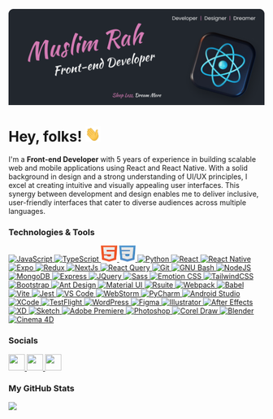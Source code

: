 [![Header](https://raw.githubusercontent.com/lezgea/lezgea/master/banner.png "Header")](https://github.com/lezgea)

# Hey, folks! <img src="https://raw.githubusercontent.com/lezgea/lezgea/master/wave.gif" width="30px" height="30px" />

I'm a <b>Front-end Developer</b> with 5 years of experience in building scalable web and mobile applications using React and React Native. With a solid background in design and a strong understanding of UI/UX principles, I excel at creating intuitive and visually appealing user interfaces. This synergy between development and design enables me to deliver inclusive, user-friendly interfaces that cater to diverse audiences across multiple languages.

### Technologies & Tools 
<p align="left">
  <!-- JavaScript -->
  <a href="https://developer.mozilla.org/en-US/docs/Web/JavaScript" target="_blank" rel="noreferrer">
    <picture>
      <source media="(prefers-color-scheme: dark)" srcset="https://raw.githubusercontent.com/lezgea/lezgea/master/icons/js.png" />
      <source media="(prefers-color-scheme: light)" srcset="https://raw.githubusercontent.com/lezgea/lezgea/master/icons/js.png" />
      <img src="https://seeklogo.com/images/E/expo-logo-01BB2BCFC3-seeklogo.com.png" width="31" height="31" alt="JavaScript"/>
    </picture>
  </a>
  <!-- TypeScript -->
  <a href="https://www.typescriptlang.org/" target="_blank" rel="noreferrer">
    <picture>
      <source media="(prefers-color-scheme: dark)" srcset="https://cdn3d.iconscout.com/3d/free/thumb/free-typescript-3d-icon-download-in-png-blend-fbx-gltf-file-formats--microsoft-logo-angular-language-javascript-static-type-coding-lang-pack-logos-icons-7577992.png?f=webp" />
      <source media="(prefers-color-scheme: light)" srcset="https://cdn3d.iconscout.com/3d/free/thumb/free-typescript-3d-icon-download-in-png-blend-fbx-gltf-file-formats--microsoft-logo-angular-language-javascript-static-type-coding-lang-pack-logos-icons-7577992.png?f=webp" />
      <img src="https://cdn3d.iconscout.com/3d/free/thumb/free-typescript-3d-icon-download-in-png-blend-fbx-gltf-file-formats--microsoft-logo-angular-language-javascript-static-type-coding-lang-pack-logos-icons-7577992.png?f=webp" width="32" height="32" alt="TypeScript"/>
    </picture>
  </a>
  <!-- HTML -->
  <a href="https://developer.mozilla.org/en-US/docs/Glossary/HTML5" target="_blank" rel="noreferrer">
    <picture>
      <source media="(prefers-color-scheme: dark)" srcset="https://raw.githubusercontent.com/lezgea/lezgea/master/icons/html.png" />
      <source media="(prefers-color-scheme: light)" srcset="https://raw.githubusercontent.com/lezgea/lezgea/master/icons/html.png" />
      <img src="https://raw.githubusercontent.com/lezgea/lezgea/master/icons/html.png" width="32" height="32" alt="HTML"/>
    </picture>
  </a>
  <!-- CSS -->
  <a href="https://www.w3.org/TR/CSS/#css" target="_blank" rel="noreferrer">
    <picture>
      <source media="(prefers-color-scheme: dark)" srcset="https://raw.githubusercontent.com/lezgea/lezgea/master/icons/css.png" />
      <source media="(prefers-color-scheme: light)" srcset="https://raw.githubusercontent.com/lezgea/lezgea/master/icons/css.png" />
      <img src="https://raw.githubusercontent.com/lezgea/lezgea/master/icons/css.png" width="32" height="32" alt="CSS"/>
    </picture>
  </a>
  <!-- Python -->
  <a href="https://www.python.org/" target="_blank" rel="noreferrer">
    <picture>
      <source media="(prefers-color-scheme: dark)" srcset="https://raw.githubusercontent.com/danielcranney/readme-generator/main/public/icons/skills/python-colored.svg" />
      <source media="(prefers-color-scheme: light)" srcset="https://raw.githubusercontent.com/danielcranney/readme-generator/main/public/icons/skills/python-colored.svg" />
      <img src="https://raw.githubusercontent.com/danielcranney/readme-generator/main/public/icons/skills/python-colored.svg" width="32" height="32" alt="Python"/>
    </picture>
  </a>
  <!-- React -->
  <a href="https://reactjs.org/" target="_blank" rel="noreferrer">
    <picture>
      <source media="(prefers-color-scheme: dark)" srcset="https://raw.githubusercontent.com/danielcranney/readme-generator/main/public/icons/skills/react-colored.svg" />
      <source media="(prefers-color-scheme: light)" srcset="https://raw.githubusercontent.com/danielcranney/readme-generator/main/public/icons/skills/react-colored.svg" />
      <img src="https://raw.githubusercontent.com/danielcranney/readme-generator/main/public/icons/skills/react-colored.svg" width="32" height="32" alt="React"/>
    </picture>
  </a>
  <!-- React Native -->
  <a href="https://reactnative.dev/" target="_blank" rel="noreferrer">
    <picture>
      <source media="(prefers-color-scheme: dark)" srcset="https://cdn3d.iconscout.com/3d/free/thumb/free-react-3d-icon-download-in-png-blend-fbx-gltf-file-formats--facebook-logo-native-javascript-library-user-interfaces-coding-lang-pack-logos-icons-7578010.png" />
      <source media="(prefers-color-scheme: light)" srcset="https://cdn3d.iconscout.com/3d/free/thumb/free-react-3d-icon-download-in-png-blend-fbx-gltf-file-formats--facebook-logo-native-javascript-library-user-interfaces-coding-lang-pack-logos-icons-7578010.png" />
      <img src="https://cdn3d.iconscout.com/3d/free/thumb/free-react-3d-icon-download-in-png-blend-fbx-gltf-file-formats--facebook-logo-native-javascript-library-user-interfaces-coding-lang-pack-logos-icons-7578010.png" width="32" height="32" alt="React Native"/>
    </picture>
  </a>
  <!-- Expo -->
  <a href="https://expo.dev/" target="_blank" rel="noreferrer">
    <picture>
      <source media="(prefers-color-scheme: dark)" srcset="https://seeklogo.com/images/E/expo-logo-01BB2BCFC3-seeklogo.com.png" />
      <source media="(prefers-color-scheme: light)" srcset="https://seeklogo.com/images/E/expo-logo-01BB2BCFC3-seeklogo.com.png" />
      <img src="https://www.svgrepo.com/show/373591/expo.svg" width="32" height="30" alt="Expo"/>
    </picture>
  </a>
  <!-- Redux -->
  <a href="https://redux.js.org/" target="_blank" rel="noreferrer">
    <picture>
      <source media="(prefers-color-scheme: dark)" srcset="https://raw.githubusercontent.com/danielcranney/readme-generator/main/public/icons/skills/redux-colored.svg" />
      <source media="(prefers-color-scheme: light)" srcset="https://raw.githubusercontent.com/danielcranney/readme-generator/main/public/icons/skills/redux-colored.svg" />
      <img src="https://raw.githubusercontent.com/danielcranney/readme-generator/main/public/icons/skills/redux-colored.svg" width="32" height="32" alt="Redux"/>
    </picture>
  </a>
  <!-- NextJS -->
  <a href="https://nextjs.org/docs" target="_blank" rel="noreferrer">
    <picture>
      <source media="(prefers-color-scheme: dark)" srcset="https://seeklogo.com/images/N/next-js-icon-logo-EE302D5DBD-seeklogo.com.png" />
      <source media="(prefers-color-scheme: light)" srcset="https://seeklogo.com/images/N/next-js-icon-logo-EE302D5DBD-seeklogo.com.png" />
      <img src="https://seeklogo.com/images/N/next-js-icon-logo-EE302D5DBD-seeklogo.com.png" width="32" height="32" alt="NextJs"/>
    </picture>
  </a>
  <!-- React Query -->
  <a href="https://www.npmjs.com/package/react-query" target="_blank" rel="noreferrer">
    <picture>
      <source media="(prefers-color-scheme: dark)" srcset="https://miro.medium.com/v2/resize:fit:1200/1*elhu-42TzQEdsFjKDbQhhA.png" />
      <source media="(prefers-color-scheme: light)" srcset="https://miro.medium.com/v2/resize:fit:1200/1*elhu-42TzQEdsFjKDbQhhA.png" />
      <img src="https://miro.medium.com/v2/resize:fit:1200/1*elhu-42TzQEdsFjKDbQhhA.png" width="32" height="32" alt="React Query"/>
    </picture>
  </a>
  <!-- Git -->
  <a href="https://git-scm.com/" target="_blank" rel="noreferrer">
    <picture>
      <source media="(prefers-color-scheme: dark)" srcset="https://raw.githubusercontent.com/danielcranney/readme-generator/main/public/icons/skills/git-colored.svg" />
      <source media="(prefers-color-scheme: light)" srcset="https://raw.githubusercontent.com/danielcranney/readme-generator/main/public/icons/skills/git-colored.svg" />
      <img src="https://raw.githubusercontent.com/danielcranney/readme-generator/main/public/icons/skills/git-colored.svg" width="32" height="32" alt="Git"/>
    </picture>
  </a>
  <!-- GNU Bash -->
  <a href="https://www.gnu.org/software/bash/" target="_blank" rel="noreferrer">
  <picture>
      <source media="(prefers-color-scheme: dark)" srcset="https://raw.githubusercontent.com/danielcranney/readme-generator/main/public/icons/skills/gnubash.svg" />
     <source media="(prefers-color-scheme: light)" srcset="https://raw.githubusercontent.com/danielcranney/readme-generator/main/public/icons/skills/gnubash.svg" />
      <img src="https://raw.githubusercontent.com/danielcranney/readme-generator/main/public/icons/skills/gnubash.svg" width="32" height="32" alt="GNU Bash"/>
    </picture>
  </a>
<!-- NodeJS -->
<a href="https://nodejs.org/en/" target="_blank" rel="noreferrer">
  <picture>
    <source media="(prefers-color-scheme: dark)" srcset="https://raw.githubusercontent.com/danielcranney/readme-generator/main/public/icons/skills/nodejs-colored.svg" />
    <source media="(prefers-color-scheme: light)" srcset="https://raw.githubusercontent.com/danielcranney/readme-generator/main/public/icons/skills/nodejs-colored.svg" />
    <img src="https://raw.githubusercontent.com/danielcranney/readme-generator/main/public/icons/skills/nodejs-colored.svg" width="32" height="32" alt="NodeJS"/>
  </picture>
</a>
<!-- MongoDB -->
<a href="https://www.mongodb.com/" target="_blank" rel="noreferrer">
  <picture>
    <source media="(prefers-color-scheme: dark)" srcset="https://raw.githubusercontent.com/danielcranney/readme-generator/main/public/icons/skills/mongodb-colored.svg" />
    <source media="(prefers-color-scheme: light)" srcset="https://raw.githubusercontent.com/danielcranney/readme-generator/main/public/icons/skills/mongodb-colored.svg" />
    <img src="https://raw.githubusercontent.com/danielcranney/readme-generator/main/public/icons/skills/mongodb-colored.svg" width="32" height="32" alt="MongoDB"/>
  </picture>
</a>
<!-- Express -->
<a href="https://expressjs.com/" target="_blank" rel="noreferrer">
  <picture>
    <source media="(prefers-color-scheme: dark)" srcset="https://adware-technologies.s3.amazonaws.com/uploads/technology/thumbnail/20/express-js.png" />
    <source media="(prefers-color-scheme: light)" srcset="https://adware-technologies.s3.amazonaws.com/uploads/technology/thumbnail/20/express-js.png" />
    <img src="https://adware-technologies.s3.amazonaws.com/uploads/technology/thumbnail/20/express-js.png" width="32" height="32" alt="Express"/>
  </picture>
</a>
<!-- JQuery -->
<a href="https://jquery.com/" target="_blank" rel="noreferrer">
  <picture>
    <source media="(prefers-color-scheme: dark)" srcset="https://raw.githubusercontent.com/danielcranney/readme-generator/main/public/icons/skills/jquery-colored.svg" />
    <source media="(prefers-color-scheme: light)" srcset="https://raw.githubusercontent.com/danielcranney/readme-generator/main/public/icons/skills/jquery-colored.svg" />
    <img src="https://raw.githubusercontent.com/danielcranney/readme-generator/main/public/icons/skills/jquery-colored.svg" width="32" height="32" alt="JQuery"/>
  </picture>
</a>
<!-- Sass -->
<a href="https://sass-lang.com/" target="_blank" rel="noreferrer">
  <picture>
    <source media="(prefers-color-scheme: dark)" srcset="https://raw.githubusercontent.com/danielcranney/readme-generator/main/public/icons/skills/sass-colored.svg" />
    <source media="(prefers-color-scheme: light)" srcset="https://raw.githubusercontent.com/danielcranney/readme-generator/main/public/icons/skills/sass-colored.svg" />
    <img src="https://raw.githubusercontent.com/danielcranney/readme-generator/main/public/icons/skills/sass-colored.svg" width="32" height="32" alt="Sass"/>
  </picture>
</a>
<!-- Emotion CSS -->
<a href="https://emotion.sh/docs/introduction" target="_blank" rel="noreferrer">
  <picture>
    <source media="(prefers-color-scheme: dark)" srcset="https://cdn.rawgit.com/emotion-js/emotion/main/emotion.png" />
    <source media="(prefers-color-scheme: light)" srcset="https://cdn.rawgit.com/emotion-js/emotion/main/emotion.png" />
    <img src="https://cdn.rawgit.com/emotion-js/emotion/main/emotion.png" width="32" height="32" alt="Emotion CSS"/>
  </picture>
</a>
<!-- TailwindCSS -->
<a href="https://tailwindcss.com/" target="_blank" rel="noreferrer">
  <picture>
    <source media="(prefers-color-scheme: dark)" srcset="https://raw.githubusercontent.com/danielcranney/readme-generator/main/public/icons/skills/tailwindcss-colored.svg" />
    <source media="(prefers-color-scheme: light)" srcset="https://raw.githubusercontent.com/danielcranney/readme-generator/main/public/icons/skills/tailwindcss-colored.svg" />
    <img src="https://raw.githubusercontent.com/danielcranney/readme-generator/main/public/icons/skills/tailwindcss-colored.svg" width="32" height="32" alt="TailwindCSS"/>
  </picture>
</a>
<!-- Bootstrap -->
<a href="https://getbootstrap.com/" target="_blank" rel="noreferrer">
  <picture>
    <source media="(prefers-color-scheme: dark)" srcset="https://raw.githubusercontent.com/danielcranney/readme-generator/main/public/icons/skills/bootstrap-colored.svg" />
    <source media="(prefers-color-scheme: light)" srcset="https://raw.githubusercontent.com/danielcranney/readme-generator/main/public/icons/skills/bootstrap-colored.svg" />
    <img src="https://raw.githubusercontent.com/danielcranney/readme-generator/main/public/icons/skills/bootstrap-colored.svg" width="32" height="32" alt="Bootstrap"/>
  </picture>
</a>
<!-- Ant Design -->
<a href="https://ant.design/" target="_blank" rel="noreferrer">
  <picture>
    <source media="(prefers-color-scheme: dark)" srcset="https://fac.feffery.tech/assets/imgs/fac-logo.svg" />
    <source media="(prefers-color-scheme: light)" srcset="https://fac.feffery.tech/assets/imgs/fac-logo.svg" />
    <img src="https://fac.feffery.tech/assets/imgs/fac-logo.svg" width="32" height="32" alt="Ant Design"/>
  </picture>
</a>
<!-- Material UI -->
<a href="https://mui.com/" target="_blank" rel="noreferrer">
  <picture>
    <source media="(prefers-color-scheme: dark)" srcset="https://raw.githubusercontent.com/danielcranney/readme-generator/main/public/icons/skills/materialui-colored.svg" />
    <source media="(prefers-color-scheme: light)" srcset="https://raw.githubusercontent.com/danielcranney/readme-generator/main/public/icons/skills/materialui-colored.svg" />
    <img src="https://raw.githubusercontent.com/danielcranney/readme-generator/main/public/icons/skills/materialui-colored.svg" width="32" height="32" alt="Material UI"/>
  </picture>
</a>
<!-- Rsuite -->
<a href="https://rsuitejs.com/" target="_blank" rel="noreferrer">
  <picture>
    <source media="(prefers-color-scheme: dark)" srcset="https://avatars.githubusercontent.com/u/19635045?s=280&v=4" />
    <source media="(prefers-color-scheme: light)" srcset="https://avatars.githubusercontent.com/u/19635045?s=280&v=4" />
    <img src="https://avatars.githubusercontent.com/u/19635045?s=280&v=4" width="32" height="32" alt="Rsuite"/>
  </picture>
</a>
<!-- Webpack -->
<a href="https://webpack.js.org/" target="_blank" rel="noreferrer">
  <picture>
    <source media="(prefers-color-scheme: dark)" srcset="https://raw.githubusercontent.com/danielcranney/readme-generator/main/public/icons/skills/webpack-colored.svg" />
    <source media="(prefers-color-scheme: light)" srcset="https://raw.githubusercontent.com/danielcranney/readme-generator/main/public/icons/skills/webpack-colored.svg" />
    <img src="https://raw.githubusercontent.com/danielcranney/readme-generator/main/public/icons/skills/webpack-colored.svg" width="32" height="32" alt="Webpack"/>
  </picture>
</a>
<!-- Babel -->
<a href="https://babeljs.io/" target="_blank" rel="noreferrer">
  <picture>
    <source media="(prefers-color-scheme: dark)" srcset="https://raw.githubusercontent.com/babel/logo/master/babel.png" />
    <source media="(prefers-color-scheme: light)" srcset="https://raw.githubusercontent.com/babel/logo/master/babel.png" />
    <img src="https://raw.githubusercontent.com/babel/logo/master/babel.png" width="40" height="32" alt="Babel"/>
  </picture>
</a>
<!-- Vite -->
<a href="https://vitejs.dev/" target="_blank" rel="noreferrer">
  <picture>
    <source media="(prefers-color-scheme: dark)" srcset="https://raw.githubusercontent.com/danielcranney/readme-generator/main/public/icons/skills/vite-colored.svg" />
    <source media="(prefers-color-scheme: light)" srcset="https://raw.githubusercontent.com/danielcranney/readme-generator/main/public/icons/skills/vite-colored.svg" />
    <img src="https://raw.githubusercontent.com/danielcranney/readme-generator/main/public/icons/skills/vite-colored.svg" width="32" height="32" alt="Vite"/>
  </picture>
</a>
<!-- Jest -->
<a href="https://jestjs.io/" target="_blank" rel="noreferrer">
  <picture>
    <source media="(prefers-color-scheme: dark)" srcset="https://cdn.freebiesupply.com/logos/large/2x/jest-logo-png-transparent.png" />
    <source media="(prefers-color-scheme: light)" srcset="https://cdn.freebiesupply.com/logos/large/2x/jest-logo-png-transparent.png" />
    <img src="https://cdn.freebiesupply.com/logos/large/2x/jest-logo-png-transparent.png" width="32" height="32" alt="Jest"/>
  </picture>
</a>
<!-- VS Code -->
<a href="https://code.visualstudio.com/" target="_blank" rel="noreferrer">
  <picture>
    <source media="(prefers-color-scheme: dark)" srcset="https://code.visualstudio.com/assets/images/code-stable.png" />
    <source media="(prefers-color-scheme: light)" srcset="https://code.visualstudio.com/assets/images/code-stable.png" />
    <img src="https://code.visualstudio.com/assets/images/code-stable.png" width="32" height="32" alt="VS Code"/>
  </picture>
</a>
<!-- Webstorm -->
<a href="https://www.jetbrains.com/webstorm/" target="_blank" rel="noreferrer">
  <picture>
    <source media="(prefers-color-scheme: dark)" srcset="https://images.g2crowd.com/uploads/product/image/large_detail/large_detail_d530342960305b9dd8d4c76a376d3cd3/webstorm.png" />
    <source media="(prefers-color-scheme: light)" srcset="https://images.g2crowd.com/uploads/product/image/large_detail/large_detail_d530342960305b9dd8d4c76a376d3cd3/webstorm.png" />
    <img src="https://images.g2crowd.com/uploads/product/image/large_detail/large_detail_d530342960305b9dd8d4c76a376d3cd3/webstorm.png" width="32" height="32" alt="WebStorm"/>
  </picture>
</a>
<!-- PyCharm -->
<a href="https://www.jetbrains.com/pycharm/" target="_blank" rel="noreferrer">
  <picture>
    <source media="(prefers-color-scheme: dark)" srcset="https://upload.wikimedia.org/wikipedia/commons/thumb/1/1d/PyCharm_Icon.svg/1024px-PyCharm_Icon.svg.png" />
    <source media="(prefers-color-scheme: light)" srcset="https://upload.wikimedia.org/wikipedia/commons/thumb/1/1d/PyCharm_Icon.svg/1024px-PyCharm_Icon.svg.png" />
    <img src="https://upload.wikimedia.org/wikipedia/commons/thumb/1/1d/PyCharm_Icon.svg/1024px-PyCharm_Icon.svg.png" width="32" height="32" alt="PyCharm"/>
  </picture>
</a>
<!-- Android Studio -->
<a href="https://developer.android.com/" target="_blank" rel="noreferrer">
  <picture>
    <source media="(prefers-color-scheme: dark)" srcset="https://icons.veryicon.com/png/o/file-type/exquisite-multicolor-icon/androidstudio.png" />
    <source media="(prefers-color-scheme: light)" srcset="https://icons.veryicon.com/png/o/file-type/exquisite-multicolor-icon/androidstudio.png" />
    <img src="https://icons.veryicon.com/png/o/file-type/exquisite-multicolor-icon/androidstudio.png" width="32" height="32" alt="Android Studio"/>
  </picture>
</a>
<!-- XCode -->
<a href="https://www.xcode.com" target="_blank" rel="noreferrer">
  <picture>
    <source media="(prefers-color-scheme: dark)" srcset="https://upload.wikimedia.org/wikipedia/en/5/56/Xcode_14_icon.png" />
    <source media="(prefers-color-scheme: light)" srcset="https://upload.wikimedia.org/wikipedia/en/5/56/Xcode_14_icon.png" />
    <img src="https://upload.wikimedia.org/wikipedia/en/5/56/Xcode_14_icon.png" width="32" height="32" alt="XCode"/>
  </picture>
</a>
<!-- TestFlight -->
<a href="https://developer.apple.com/testflight/" target="_blank" rel="noreferrer">
  <picture>
    <source media="(prefers-color-scheme: dark)" srcset="https://cdn.jim-nielsen.com/macos/512/testflight-2023-05-19.png?rf=1024" />
    <source media="(prefers-color-scheme: light)" srcset="https://cdn.jim-nielsen.com/macos/512/testflight-2023-05-19.png?rf=1024" />
    <img src="https://cdn.jim-nielsen.com/macos/512/testflight-2023-05-19.png?rf=1024" width="32" height="32" alt="TestFlight"/>
  </picture>
</a>
<!-- WordPress -->
<a href="https://wordpress.com" target="_blank" rel="noreferrer">
  <picture>
    <source media="(prefers-color-scheme: dark)" srcset="https://raw.githubusercontent.com/danielcranney/readme-generator/main/public/icons/skills/wordpress-colored.svg" />
    <source media="(prefers-color-scheme: light)" srcset="https://raw.githubusercontent.com/danielcranney/readme-generator/main/public/icons/skills/wordpress-colored.svg" />
    <img src="https://raw.githubusercontent.com/danielcranney/readme-generator/main/public/icons/skills/wordpress-colored.svg" width="32" height="32" alt="WordPress"/>
  </picture>
</a>
<!-- Figma -->
<a href="https://www.figma.com/" target="_blank" rel="noreferrer">
  <picture>
    <source media="(prefers-color-scheme: dark)" srcset="https://raw.githubusercontent.com/danielcranney/readme-generator/main/public/icons/skills/figma-colored.svg" />
    <source media="(prefers-color-scheme: light)" srcset="https://raw.githubusercontent.com/danielcranney/readme-generator/main/public/icons/skills/figma-colored.svg" />
    <img src="https://raw.githubusercontent.com/danielcranney/readme-generator/main/public/icons/skills/figma-colored.svg" width="32" height="32" alt="Figma"/>
  </picture>
</a>
<!-- Illustrator -->
<a href="https://www.adobe.com/uk/products/illustrator.html" target="_blank" rel="noreferrer">
  <picture>
    <source media="(prefers-color-scheme: dark)" srcset="https://i.pinimg.com/originals/2a/e7/0c/2ae70c03ed23aea660f17fde2dcd182e.png" />
    <source media="(prefers-color-scheme: light)" srcset="https://i.pinimg.com/originals/2a/e7/0c/2ae70c03ed23aea660f17fde2dcd182e.png" />
    <img src="https://i.pinimg.com/originals/2a/e7/0c/2ae70c03ed23aea660f17fde2dcd182e.png" width="32" height="32" alt="Illustrator"/>
  </picture>
</a>
<!-- After Effects -->
<a href="https://www.adobe.com/uk/products/aftereffects.html" target="_blank" rel="noreferrer">
  <picture>
    <source media="(prefers-color-scheme: dark)" srcset="https://cdn3d.iconscout.com/3d/premium/thumb/after-effect-3d-icon-download-in-png-blend-fbx-gltf-file-formats--design-software-graphic-designer-pack-development-icons-8778810.png" />
    <source media="(prefers-color-scheme: light)" srcset="https://cdn3d.iconscout.com/3d/premium/thumb/after-effect-3d-icon-download-in-png-blend-fbx-gltf-file-formats--design-software-graphic-designer-pack-development-icons-8778810.png" />
    <img src="https://cdn3d.iconscout.com/3d/premium/thumb/after-effect-3d-icon-download-in-png-blend-fbx-gltf-file-formats--design-software-graphic-designer-pack-development-icons-8778810.png" width="32" height="32" alt="After Effects"/>
  </picture>
</a>
<!-- XD -->
<a href="https://www.adobe.com/uk/products/xd.html" target="_blank" rel="noreferrer">
  <picture>
    <source media="(prefers-color-scheme: dark)" srcset="https://cdn3d.iconscout.com/3d/free/thumb/free-adobe-xd-3d-icon-download-in-png-blend-fbx-gltf-file-formats--logo-application-app-creative-software-pack-appliances-icons-9395212.png" />
    <source media="(prefers-color-scheme: light)" srcset="https://cdn3d.iconscout.com/3d/free/thumb/free-adobe-xd-3d-icon-download-in-png-blend-fbx-gltf-file-formats--logo-application-app-creative-software-pack-appliances-icons-9395212.png" />
    <img src="https://cdn3d.iconscout.com/3d/free/thumb/free-adobe-xd-3d-icon-download-in-png-blend-fbx-gltf-file-formats--logo-application-app-creative-software-pack-appliances-icons-9395212.png" width="32" height="32" alt="XD"/>
  </picture>
</a>
<!-- Sketch -->
<a href="https://www.sketch.com/" target="_blank" rel="noreferrer">
  <picture>
    <source media="(prefers-color-scheme: dark)" srcset="https://raw.githubusercontent.com/danielcranney/readme-generator/main/public/icons/skills/sketch-colored.svg" />
    <source media="(prefers-color-scheme: light)" srcset="https://raw.githubusercontent.com/danielcranney/readme-generator/main/public/icons/skills/sketch-colored.svg" />
    <img src="https://raw.githubusercontent.com/danielcranney/readme-generator/main/public/icons/skills/sketch-colored.svg" width="32" height="32" alt="Sketch"/>
  </picture>
</a>
<!-- Adobe Premiere -->
<a href="https://www.adobe.com/products/premiere.html" target="_blank" rel="noreferrer">
  <picture>
    <source media="(prefers-color-scheme: dark)" srcset="https://cdn3d.iconscout.com/3d/free/thumb/free-adobe-premier-9234642-7516867.png?f=webp" />
    <source media="(prefers-color-scheme: light)" srcset="https://cdn3d.iconscout.com/3d/free/thumb/free-adobe-premier-9234642-7516867.png?f=webp" />
    <img src="https://cdn3d.iconscout.com/3d/free/thumb/free-adobe-premier-9234642-7516867.png?f=webp" width="32" height="32" alt="Adobe Premiere"/>
  </picture>
</a>
<!-- Photoshop -->
<a href="https://www.adobe.com/products/photoshop.html" target="_blank" rel="noreferrer">
  <picture>
    <source media="(prefers-color-scheme: dark)" srcset="https://cdn3d.iconscout.com/3d/free/thumb/free-adobe-photoshop-3d-icon-download-in-png-blend-fbx-gltf-file-formats--design-soft-tool-logo-pack-logos-icons-7516862.png" />
    <source media="(prefers-color-scheme: light)" srcset="https://cdn3d.iconscout.com/3d/free/thumb/free-adobe-photoshop-3d-icon-download-in-png-blend-fbx-gltf-file-formats--design-soft-tool-logo-pack-logos-icons-7516862.png" />
    <img src="https://cdn3d.iconscout.com/3d/free/thumb/free-adobe-photoshop-3d-icon-download-in-png-blend-fbx-gltf-file-formats--design-soft-tool-logo-pack-logos-icons-7516862.png" width="32" height="32" alt="Photoshop"/>
  </picture>
</a>
<!-- Corel Draw -->
<a href="https://www.coreldraw.com/en/" target="_blank" rel="noreferrer">
  <picture>
    <source media="(prefers-color-scheme: dark)" srcset="https://www.freeiconspng.com/thumbs/corel-draw-icon/corel-draw-logo-icon-21.png" />
    <source media="(prefers-color-scheme: light)" srcset="https://www.freeiconspng.com/thumbs/corel-draw-icon/corel-draw-logo-icon-21.png" />
    <img src="https://www.freeiconspng.com/thumbs/corel-draw-icon/corel-draw-logo-icon-21.png" width="32" height="32" alt="Corel Draw"/>
  </picture>
</a>
<!-- Blender -->
<a href="https://www.blender.org/" target="_blank" rel="noreferrer">
  <picture>
    <source media="(prefers-color-scheme: dark)" srcset="https://raw.githubusercontent.com/danielcranney/readme-generator/main/public/icons/skills/blender-colored.svg" />
    <source media="(prefers-color-scheme: light)" srcset="https://raw.githubusercontent.com/danielcranney/readme-generator/main/public/icons/skills/blender-colored.svg" />
    <img src="https://raw.githubusercontent.com/danielcranney/readme-generator/main/public/icons/skills/blender-colored.svg" width="32" height="32" alt="Blender"/>
  </picture>
</a>
<!-- Cinema 4D -->
<a href="https://www.maxon.net/en/cinema-4d" target="_blank" rel="noreferrer">
  <picture>
    <source media="(prefers-color-scheme: dark)" srcset="https://upload.wikimedia.org/wikipedia/en/d/d8/C4D_Logo.png" />
    <source media="(prefers-color-scheme: light)" srcset="https://upload.wikimedia.org/wikipedia/en/d/d8/C4D_Logo.png" />
    <img src="https://upload.wikimedia.org/wikipedia/en/d/d8/C4D_Logo.png" width="32" height="32" alt="Cinema 4D"/>
  </picture>
</a>


</p>

                    
### Socials
                  
                  
<p align="left">
                      <a href="https://www.behance.com/muslimragimov" target="_blank" rel="noreferrer">
                    <picture>
                    <source media="(prefers-color-scheme: dark)" srcset="https://raw.githubusercontent.com/danielcranney/readme-generator/main/public/icons/socials/behance-dark.svg" />
                    <source media="(prefers-color-scheme: light)" srcset="https://raw.githubusercontent.com/danielcranney/readme-generator/main/public/icons/socials/behance.svg" />
                    <img src="https://raw.githubusercontent.com/danielcranney/readme-generator/main/public/icons/socials/behance.svg" width="32" height="32" />
                    </picture>
                    </a>
  <a href="https://www.linkedin.com/in/muslimrah" target="_blank" rel="noreferrer">
                    <picture>
                    <source media="(prefers-color-scheme: dark)" srcset="https://raw.githubusercontent.com/danielcranney/readme-generator/main/public/icons/socials/linkedin-dark.svg" />
                    <source media="(prefers-color-scheme: light)" srcset="https://raw.githubusercontent.com/danielcranney/readme-generator/main/public/icons/socials/linkedin.svg" />
                    <img src="https://raw.githubusercontent.com/danielcranney/readme-generator/main/public/icons/socials/linkedin.svg" width="32" height="32" />
                    </picture>
                    </a>
                      <a href="http://www.instagram.com/lezgea" target="_blank" rel="noreferrer">
                    <picture>
                    <source media="(prefers-color-scheme: dark)" srcset="https://raw.githubusercontent.com/danielcranney/readme-generator/main/public/icons/socials/instagram-dark.svg" />
                    <source media="(prefers-color-scheme: light)" srcset="https://raw.githubusercontent.com/danielcranney/readme-generator/main/public/icons/socials/instagram.svg" />
                    <img src="https://raw.githubusercontent.com/danielcranney/readme-generator/main/public/icons/socials/instagram.svg" width="32" height="32" />
                    </picture>
                    </a>
                      </p>

### My GitHub Stats

<a href="http://www.github.com/lezgea"><img
                  src="https://github-readme-streak-stats.herokuapp.com/?user=lezgea&stroke=ffffff&background=22272E&ring=D47BB4&fire=D47BB4&currStreakNum=ffffff&currStreakLabel=ffffff&sideNums=ffffff&sideLabels=ffffff&dates=6D7178&hide_border=true" /></a>
